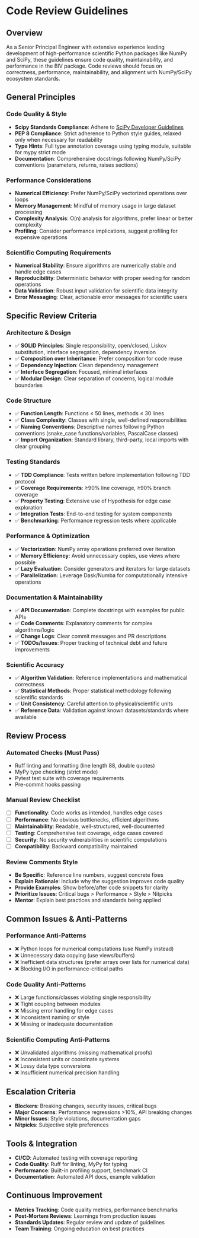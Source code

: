 # Code Review Guidelines

## Overview

As a Senior Principal Engineer with extensive experience leading development of high-performance scientific Python packages like NumPy and SciPy, these guidelines ensure code quality, maintainability, and performance in the BIV package. Code reviews should focus on correctness, performance, maintainability, and alignment with NumPy/SciPy ecosystem standards.

## General Principles

### Code Quality & Style
- **Scipy Standards Compliance**: Adhere to [SciPy Developer Guidelines](https://scipy.github.io/devdocs/dev/code_of_conduct.html)
- **PEP 8 Compliance**: Strict adherence to Python style guides, relaxed only when necessary for readability
- **Type Hints**: Full type annotation coverage using typing module, suitable for mypy strict mode
- **Documentation**: Comprehensive docstrings following NumPy/SciPy conventions (parameters, returns, raises sections)

### Performance Considerations
- **Numerical Efficiency**: Prefer NumPy/SciPy vectorized operations over loops
- **Memory Management**: Mindful of memory usage in large dataset processing
- **Complexity Analysis**: O(n) analysis for algorithms, prefer linear or better complexity
- **Profiling**: Consider performance implications, suggest profiling for expensive operations

### Scientific Computing Requirements
- **Numerical Stability**: Ensure algorithms are numerically stable and handle edge cases
- **Reproducibility**: Deterministic behavior with proper seeding for random operations
- **Data Validation**: Robust input validation for scientific data integrity
- **Error Messaging**: Clear, actionable error messages for scientific users

## Specific Review Criteria

### Architecture & Design
- ✅ **SOLID Principles**: Single responsibility, open/closed, Liskov substitution, interface segregation, dependency inversion
- ✅ **Composition over Inheritance**: Prefer composition for code reuse
- ✅ **Dependency Injection**: Clean dependency management
- ✅ **Interface Segregation**: Focused, minimal interfaces
- ✅ **Modular Design**: Clear separation of concerns, logical module boundaries

### Code Structure
- ✅ **Function Length**: Functions ≤ 50 lines, methods ≤ 30 lines
- ✅ **Class Complexity**: Classes with single, well-defined responsibilities
- ✅ **Naming Conventions**: Descriptive names following Python conventions (snake_case functions/variables, PascalCase classes)
- ✅ **Import Organization**: Standard library, third-party, local imports with clear grouping

### Testing Standards
- ✅ **TDD Compliance**: Tests written before implementation following TDD protocol
- ✅ **Coverage Requirements**: ≥90% line coverage, ≥90% branch coverage
- ✅ **Property Testing**: Extensive use of Hypothesis for edge case exploration
- ✅ **Integration Tests**: End-to-end testing for system components
- ✅ **Benchmarking**: Performance regression tests where applicable

### Performance & Optimization
- ✅ **Vectorization**: NumPy array operations preferred over iteration
- ✅ **Memory Efficiency**: Avoid unnecessary copies, use views where possible
- ✅ **Lazy Evaluation**: Consider generators and iterators for large datasets
- ✅ **Parallelization**: Leverage Dask/Numba for computationally intensive operations

### Documentation & Maintainability
- ✅ **API Documentation**: Complete docstrings with examples for public APIs
- ✅ **Code Comments**: Explanatory comments for complex algorithms/logic
- ✅ **Change Logs**: Clear commit messages and PR descriptions
- ✅ **TODOs/Issues**: Proper tracking of technical debt and future improvements

### Scientific Accuracy
- ✅ **Algorithm Validation**: Reference implementations and mathematical correctness
- ✅ **Statistical Methods**: Proper statistical methodology following scientific standards
- ✅ **Unit Consistency**: Careful attention to physical/scientific units
- ✅ **Reference Data**: Validation against known datasets/standards where available

## Review Process

### Automated Checks (Must Pass)
- Ruff linting and formatting (line length 88, double quotes)
- MyPy type checking (strict mode)
- Pytest test suite with coverage requirements
- Pre-commit hooks passing

### Manual Review Checklist
- [ ] **Functionality**: Code works as intended, handles edge cases
- [ ] **Performance**: No obvious bottlenecks, efficient algorithms
- [ ] **Maintainability**: Readable, well-structured, well-documented
- [ ] **Testing**: Comprehensive test coverage, edge cases covered
- [ ] **Security**: No security vulnerabilities in scientific computations
- [ ] **Compatibility**: Backward compatibility maintained

### Review Comments Style
- **Be Specific**: Reference line numbers, suggest concrete fixes
- **Explain Rationale**: Include why the suggestion improves code quality
- **Provide Examples**: Show before/after code snippets for clarity
- **Prioritize Issues**: Critical bugs > Performance > Style > Nitpicks
- **Mentor**: Explain best practices and standards being applied

## Common Issues & Anti-Patterns

### Performance Anti-Patterns
- ❌ Python loops for numerical computations (use NumPy instead)
- ❌ Unnecessary data copying (use views/buffers)
- ❌ Inefficient data structures (prefer arrays over lists for numerical data)
- ❌ Blocking I/O in performance-critical paths

### Code Quality Anti-Patterns
- ❌ Large functions/classes violating single responsibility
- ❌ Tight coupling between modules
- ❌ Missing error handling for edge cases
- ❌ Inconsistent naming or style
- ❌ Missing or inadequate documentation

### Scientific Computing Anti-Patterns
- ❌ Unvalidated algorithms (missing mathematical proofs)
- ❌ Inconsistent units or coordinate systems
- ❌ Lossy data type conversions
- ❌ Insufficient numerical precision handling

## Escalation Criteria
- **Blockers**: Breaking changes, security issues, critical bugs
- **Major Concerns**: Performance regressions >10%, API breaking changes
- **Minor Issues**: Style violations, documentation gaps
- **Nitpicks**: Subjective style preferences

## Tools & Integration
- **CI/CD**: Automated testing with coverage reporting
- **Code Quality**: Ruff for linting, MyPy for typing
- **Performance**: Built-in profiling support, benchmark CI
- **Documentation**: Automated API docs, example validation

## Continuous Improvement
- **Metrics Tracking**: Code quality metrics, performance benchmarks
- **Post-Mortem Reviews**: Learnings from production issues
- **Standards Updates**: Regular review and update of guidelines
- **Team Training**: Ongoing education on best practices
